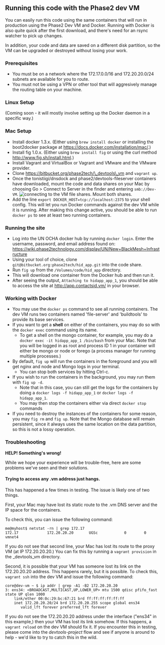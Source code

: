 ## Running this code with the Phase2 dev VM

You can easily run this code using the same containers that will run in production using the Phase2 Dev VM and Docker. Running with Docker is also quite quick after the first download, and there's need for an rsync watcher to pick up changes.

In addition, your code and data are saved on a different disk partition, so the VM can be upgraded or destroyed without losing your work.

### Prerequisites

- You must be on a network where the 172.17.0.0/16 and 172.20.20.0/24 subnets are available for you to route.
- You must not be using a VPN or other tool that will aggresively manage the routing table on your machine.

### Linux Setup

(Coming soon - it will mostly involve setting up the Docker daemon in a specific way.)

### Mac Setup

- Install docker 1.3.x. (Either using `brew install docker` or installing the boot2docker package at <https://docs.docker.com/installation/mac/>.)
- Install fig 1.0.x. (Either using `brew install fig` or using the curl method <http://www.fig.sh/install.html>.)
- Install Vagrant and VirtualBox or Vagrant and VMware and the VMware provider.
- Clone https://bitbucket.org/phase2tech/\_devtools\_vm and `vagrant up`.
- Once the tonistiigi/dnsdock and phase2/devtools-fileserver containers have downloaded, mount the code and data shares on your Mac by choosing Go > Connect to Server in the finder and entering `smb://Dev-VM`. ![connecting to the VM file shares](https://www.evernote.com/shard/s2/sh/0287f382-0439-4dcd-9faf-8e60baf1e9d8/edd7ede8af6cfdebfdea2830c561d0be/res/493c94da-060c-481c-b30d-63d47e9ffd45/skitch.png). Mount both shares.
- Add the line `export DOCKER_HOST=tcp://localhost:2375` to your shell config. This will let you run Docker commands against the dev VM while it is running. After making this change active, you should be able to run `docker ps` to see at least two running containers.

### Running the site

- Log into the UN OCHA docker hub by running `docker login`. Enter the username, password, and email address found on: https://wiki.phase2technology.com/display/UN/New+BlackMesh+Infrastructure
- Using your tool of choice, clone `git@bitbucket.org:phase2tech/hid_app.git` into the code share.
- Run `fig up` from the `/Volumes/code/hid_app` directory.
- This will download one container from the Docker hub and then run it.
- After seeing the output, `Attaching to hidapp_app_1`, you should be able to access the site at http://app.contactsid.vm/ in your browser.

### Working with Docker

- You may use the `docker ps` command to see all running containers. The dev VM runs two containers named 'file-server' and 'buildtools' to provide its base services.
- If you want to get a **shell** on either of the containers, you may do so with the `docker exec` command using its name.
    - To get a shell on the mongo container, for example, you may do a `docker exec -it hidapp_app_1 /bin/bash` from your Mac. Note that you will be logged in as root and process ID 1 in your container will either be mongo or node or forego (a process manager for running multiple processes.)
- By default, `fig up` will run the containers in the foreground and you will get nginx and node and Mongo logs in your terminal.
    - You can stop both services by hitting Ctrl-c.
- If you wish to run the containers in the background, you may run them with `fig up -d`.
    - Note that in this case, you can still get the logs for the containers by doing a `docker logs -f hidapp_app_1` or `docker logs -f hidapp_app_1`.
    - You may then stop the containers either via direct `docker stop` commands
- If you need to destroy the instances of the containers for some reason, you may `fig rm` and `fig up`. Note that the Mongo database will remain persistent, since it always uses the same location on the data partition, so this is not a lossy operation.

### Troubleshooting

**HELP! Something's wrong!**

While we hope your experience will be trouble-free, here are some problems we've seen and their solutions.

#### Trying to access any .vm address just hangs.

This has happened a few times in testing. The issue is likely one of two things.

First, your Mac may have lost its static route to the .vm DNS server and the IP space for the containers.

To check this, you can issue the following command:

```
me@myhost$ netstat -rn | grep 172.17
172.17             172.20.20.20       UGSc            0        0  vmnet4
```

If you do not see that second line, your Mac has lost its route to the proxy VM (at IP 172.20.20.20.) You can fix this by running a `vagrant provision` in the \_devtools\_vm directory.

Second, it is possible that your VM has someone lost its link on the 172.20.20.20 address. This happens rarely, but it is possible. To check this, `vagrant ssh` into the dev VM and issue the following command:

```
core@dev-vm ~ $ ip addr | grep -A1 -B2 172.20.20.20
3: ens34: <BROADCAST,MULTICAST,UP,LOWER_UP> mtu 1500 qdisc pfifo_fast state UP qlen 1000
    link/ether 00:0c:29:bc:67:21 brd ff:ff:ff:ff:ff:ff
    inet 172.20.20.20/24 brd 172.20.20.255 scope global ens34
       valid_lft forever preferred_lft forever
```

If you do not see the 172.20.20.20 address under the interface ("ens34" in this example,) then your VM has lost its link somehow. If this happens, a `vagrant reload` on the dev VM should fix it. If you encounter this in testing, please come into the *devtools-project* flow and see if anyone is around to help - we'd like to try to catch this in the wild.

